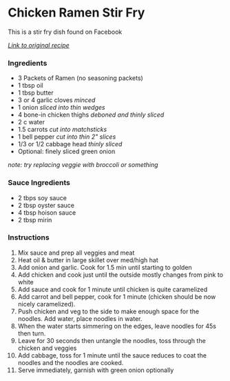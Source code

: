 # Chicken Ramen Stir Fry

This is a stir fry dish found on Facebook

_[Link to original recipe](https://www.recipetineats.com/chicken-vegetable-ramen-noodles/#wprm-recipe-container-33759)_

### Ingredients
- 3 Packets of Ramen (no seasoning packets)
- 1 tbsp oil
- 1 tbsp butter
- 3 or 4 garlic cloves _minced_
- 1 onion _sliced into thin wedges_
- 4 bone-in chicken thighs _deboned and thinly sliced_
- 2 c water
- 1.5 carrots _cut into matchsticks_
- 1 bell pepper _cut into thin 2" slices_
- 1/3 or 1/2 cabbage head _thinly sliced_
- Optional: finely sliced green onion

_note: try replacing veggie with broccoli or something_


### Sauce Ingredients
- 2 tbps soy sauce
- 2 tbsp oyster sauce
- 4 tbsp hoison sauce
- 2 tbsp mirin

### Instructions
1. Mix sauce and prep all veggies and meat
2. Heat oil & butter in large skillet over med/high hat
3. Add onion and garlic. Cook for 1.5 min until starting to golden
4. Add chicken and cook just until the outside mostly changes from pink to white
5. Add sauce and cook for 1 minute until chicken is quite caramelized
6. Add carrot and bell pepper, cook for 1 minute (chicken should be now nicely caramelized).
7. Push chicken and veg to the side to make enough space for the noodles. Add water, place noodles in water.
8. When the water starts simmering on the edges, leave noodles for 45s then turn.
9. Leave for 30 seconds then untangle the noodles, toss through the chicken and veggies
10. Add cabbage, toss for 1 minute until the sauce reduces to coat the noodles and the noodles are cooked.
11. Serve immediately, garnish with green onion optionally

